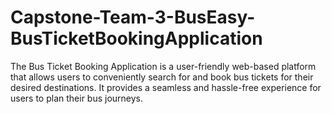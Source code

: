 # Capstone-Team-3-BusEasy-BusTicketBookingApplication

The Bus Ticket Booking Application is a user-friendly web-based platform that allows users to conveniently search for and book bus tickets for their desired destinations.
It provides a seamless and hassle-free experience for users to plan their bus journeys.
